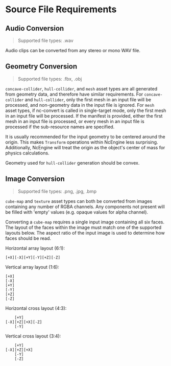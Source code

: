 Source File Requirements
========================

## Audio Conversion
> Supported file types: .wav

Audio clips can be converted from any stereo or mono WAV file.

## Geometry Conversion
> Supported file types: .fbx, .obj

`concave-collider`, `hull-collider`, and `mesh` asset types are all generated from
geometry data, and therefore have similar requirements. For `concave-collider` and `hull-collider`, only the first
mesh in an input file will be processed, and non-geometry data in the input
file is ignored. For `mesh` asset types, if nc-convert is called in single-target mode, only the first mesh in an input
file will be processed. If the manifest is provided, either the first mesh in an input file is processed, or every mesh in an 
input file is processed if the sub-resource names are specified.

It is usually recommended for the input geometry to be centered around the origin.
This makes `Transform` operations within NcEngine less surprising. Additionally,
NcEngine will treat the origin as the object's center of mass for physics
calculations.

Geometry used for `hull-collider` generation should be convex.

## Image Conversion
> Supported file types: .png, .jpg, .bmp

`cube-map` and `texture` asset types can both be converted from images containing
any number of RGBA channels. Any components not present will be filled with
'empty' values (e.g. opaque values for alpha channel).

Converting a `cube-map` requires a single input image containing all six faces.
The layout of the faces within the image must match one of the supported layouts
below. The aspect ratio of the input image is used to determine how faces should
be read.

Horizontal array layout (6:1):
```
[+X][-X][+Y][-Y][+Z][-Z]
```

Vertical array layout (1:6):
```
[+X]
[-X]
[+Y]
[-Y]
[+Z]
[-Z]
```

Horizontal cross layout (4:3):
```
    [+Y]
[-X][+Z][+X][-Z]
    [-Y]
```

Vertical cross layout (3:4):
```
    [+Y]
[-X][+Z][+X]
    [-Y]
    [-Z]
```
